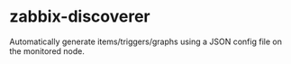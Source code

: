 # zabbix-discoverer
Automatically generate items/triggers/graphs using a JSON config file on the monitored node.
